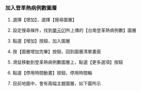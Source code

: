 ### 加入登革熱病例數圖層

1.  選擇【增加】，選擇【搜尋圖層】

2.  設定搜尋條件，找到[單元01](/ex01/step-01.md)所上傳的【台南登革熱病例數】圖層

3.  點選【增加】按鈕，加入圖層

4.  按【圖層增加完畢】按鈕，回到圖層清單畫面

5.  滑鼠移動到登革熱病例數圖層上，點選【更多選項】按鈕

6.  點選【停用時間動畫】按鈕，停用時間軸

7.  目前地圖中，會有兩幅主題圖層，如下圖所示